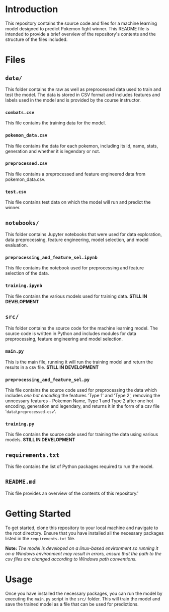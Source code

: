 # Introduction
This repository contains the source code and files for a machine learning model designed to predict Pokemon fight winner. This README file is intended to provide a brief overview of the repository's contents and the structure of the files included.

# Files
## `data/`
This folder contains the raw as well as preprocessed data used to train and test the model. The data is stored in CSV format and includes features and labels used in the model and is provided by the course instructor.

### `combats.csv`
This file contains the training data for the model.

### `pokemon_data.csv`
This file contains the data for each pokemon, including its id, name, stats, generation and whether it is legendary or not.

### `preprocessed.csv`
This file contains a preprocessed and feature engineered data from pokemon_data.csv.

### `test.csv`
This file contains test data on which the model will run and predict the winner.

## `notebooks/`
This folder contains Jupyter notebooks that were used for data exploration, data preprocessing, feature engineering, model selection, and model evaluation.

### `preprocessing_and_feature_sel.ipynb`
This file contains the notebook used for preprocessing and feature selection of the data.

 ### `training.ipynb`
 This file contains the various models used for training data. **STILL IN DEVELOPMENT**

 ## `src/`
 This folder contains the source code for the machine learning model. The source code is written in Python and includes modules for data preprocessing, feature engineering and model selection.

 ### `main.py`
 This is the main file, running it will run the training model and return the results in a csv file. **STILL IN DEVELOPMENT**

### `preprocessing_and_feature_sel.py`
This file contains the source code used for preprocessing the data which includes *one hot encoding* the features 'Type 1' and 'Type 2', removing the unncessary features - Pokemon Name, Type 1 and Type 2 after one hot encoding, generation and legendary, and returns it in the form of a csv file '`data\preprocessed.csv`'.

### `training.py`
This file contains the source code used for training the data using various models. **STILL IN DEVELOPMENT**

##  `requirements.txt`
This file contains the list of Python packages required to run the model.

## `README.md`
This file provides an overview of the contents of this repository.'

# Getting Started
To get started, clone this repository to your local machine and navigate to the root directory. Ensure that you have installed all the necessary packages listed in the `requirements.txt` file.

**Note:**  *The model is developed on a linux-based environment so running it on a Windows environment may result in errors, ensure that the path to the csv files are changed according to Windows path conventions.*

# Usage
Once you have installed the necessary packages, you can run the model by executing the `main.py` script in the `src/` folder. This will train the model and save the trained model as a file that can be used for predictions.
